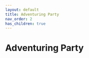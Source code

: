 ```yaml
---
layout: default
title: Adventuring Party
nav_order: 2
has_children: true
---
```


#  Adventuring Party
